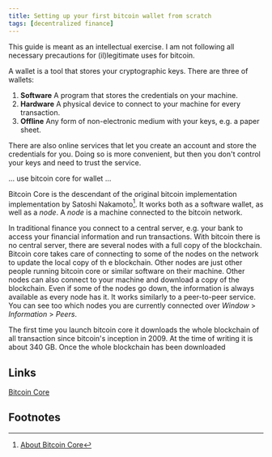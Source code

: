 ```yaml
---
title: Setting up your first bitcoin wallet from scratch
tags: [decentralized finance]
---
```


This guide is meant as an intellectual exercise.
I am not following all necessary precautions for (il)legitimate uses for bitcoin.
   

A wallet is a tool that stores your cryptographic keys.
There are three of wallets:
1. **Software** A program that stores the credentials on your machine.
2. **Hardware** A physical device to connect to your machine for every transaction.
3. **Offline** Any form of non-electronic medium with your keys, e.g. a paper sheet.

There are also online services that let you create an account and store the credentials for you.
Doing so is more convenient, but then you don't control your keys and need to trust the service.

... use bitcoin core for wallet ... 

Bitcoin Core is the descendant of the original bitcoin implementation implementation by Satoshi Nakamoto[^1]. 
It works both as a software wallet, as well as a *node*.
A *node* is a machine connected to the bitcoin network.

In traditional finance you connect to a central server, e.g. your bank to access your financial information and run transactions.
With bitcoin there is no central server, there are several nodes with a full copy of the blockchain. 
Bitcoin core takes care of connecting to some of the nodes on the network to update the local copy of th e blockchain.
Other nodes are just other people running bitcoin core or similar software on their machine.
Other nodes can also connect to your machine and download a copy of the blockchain.
Even if some of the nodes go down, the information is always available as every node has it.
It works similarly to a peer-to-peer service.
You can see too which nodes you are currently connected over *Window* > *Information* > *Peers*. 


The first time you launch bitcoin core it downloads the whole blockchain of all transaction since bitcoin's inception in 2009.
At the time of writing it is about 340 GB.
Once the whole blockchain has been downloaded 



## Links
[Bitcoin Core](https://bitcoincore.org/)


## Footnotes
[^1]: [About Bitcoin Core](https://bitcoincore.org/en/about/)
